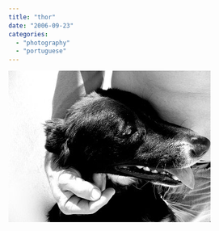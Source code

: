 ```yaml
---
title: "thor"
date: "2006-09-23"
categories: 
  - "photography"
  - "portuguese"
---
```


[![](images/thor.jpg)](http://photos1.blogger.com/blogger/7083/408/1600/thor.jpg)
